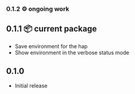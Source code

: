 ### 0.1.2 ⚙️ ongoing work


## 0.1.1 📦 current package

* Save environment for the hap
* Show environment in the verbose status mode


## 0.1.0

* Initial release
